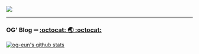 <img src="https://img.shields.io/badge/-Backend%20Developer-lightgrey?style=flat-square"/>

***

### OG' Blog  ➖   [:octocat: 🌏 :octocat:](https://og-eun.github.io)


[![og-eun's github stats](https://github-readme-stats.vercel.app/api?username=og-eun&theme=dark)](https://github.com/anuraghazra/github-readme-stats)





<!-- ![Top Langs](https://github-readme-stats.vercel.app/api/top-langs/?username=og-eun&theme=dark) -->

<!--
**og-eun/og-eun** is a ✨ _special_ ✨ repository because its `README.md` (this file) appears on your GitHub profile.

Here are some ideas to get you started:

- 🔭 I’m currently working on ...
- 🌱 I’m currently learning ...
- 👯 I’m looking to collaborate on ...
- 🤔 I’m looking for help with ...
- 💬 Ask me about ...
- 📫 How to reach me: ...
- 😄 Pronouns: ...
- ⚡ Fun fact: ...
-->
